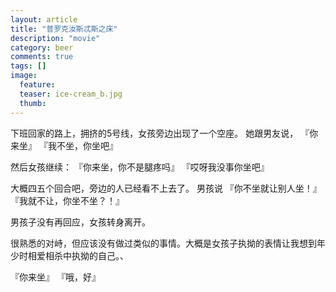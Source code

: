 ```yaml
---
layout: article
title: "普罗克汝斯忒斯之床"
description: "movie"
category: beer
comments: true
tags: []
image:
  feature:
  teaser: ice-cream_b.jpg
  thumb:
---
```


下班回家的路上，拥挤的5号线，女孩旁边出现了一个空座。
她跟男友说，
『你来坐』
『我不坐，你坐吧』

然后女孩继续：
『你来坐，你不是腿疼吗』
『哎呀我没事你坐吧』

大概四五个回合吧，旁边的人已经看不上去了。
男孩说
『你不坐就让别人坐！』
『我就不让，你坐不坐？！』

男孩子没有再回应，女孩转身离开。

很熟悉的对峙，但应该没有做过类似的事情。大概是女孩子执拗的表情让我想到年少时相爱相杀中执拗的自己。、

『你来坐』
『哦，好』
